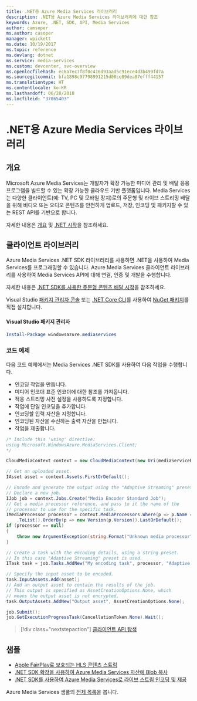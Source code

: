 ```yaml
---
title: .NET용 Azure Media Services 라이브러리
description: .NET용 Azure Media Services 라이브러리에 대한 참조
keywords: Azure, .NET, SDK, API, Media Services
author: camsoper
ms.author: casoper
manager: wpickett
ms.date: 10/19/2017
ms.topic: reference
ms.devlang: dotnet
ms.service: media-services
ms.custom: devcenter, svc-overview
ms.openlocfilehash: ec6a7ec7f8f0c416d93aad5c91ece4d3b499fd7a
ms.sourcegitcommit: bfa1898c97798991215d08ce89dea87efff44157
ms.translationtype: HT
ms.contentlocale: ko-KR
ms.lasthandoff: 06/28/2018
ms.locfileid: "37065403"
---
```

# <a name="azure-media-services-libraries-for-net"></a>.NET용 Azure Media Services 라이브러리

## <a name="overview"></a>개요

Microsoft Azure Media Services는 개발자가 확장 가능한 미디어 관리 및 배달 응용 프로그램을 빌드할 수 있는 확장 가능한 클라우드 기반 플랫폼입니다. Media Services는 다양한 클라이언트(예: TV, PC 및 모바일 장치)로의 주문형 및 라이브 스트리밍 배달을 위해 비디오 또는 오디오 콘텐츠를 안전하게 업로드, 저장, 인코딩 및 패키지할 수 있는 REST API를 기반으로 합니다. 

자세한 내용은 [개요](/azure/media-services/media-services-overview) 및 [.NET 시작](/azure/media-services/media-services-dotnet-how-to-use)을 참조하세요. 

## <a name="client-library"></a>클라이언트 라이브러리

Azure Media Services .NET SDK 라이브러리를 사용하면 .NET을 사용하여 Media Services를 프로그래밍할 수 있습니다. Azure Media Services 클라이언트 라이브러리를 사용하여 Media Services API에 대해 연결, 인증 및 개발을 수행합니다.  

자세한 내용은 [.NET SDK를 사용한 주문형 콘텐츠 배달 시작](/azure/media-services/media-services-dotnet-get-started)을 참조하세요.

Visual Studio [패키지 관리자 콘솔][PackageManager] 또는 [.NET Core CLI][DotNetCLI]를 사용하여 [NuGet 패키지](https://www.nuget.org/packages/windowsazure.mediaservices)를 직접 설치합니다.

#### <a name="visual-studio-package-manager"></a>Visual Studio 패키지 관리자

```powershell
Install-Package windowsazure.mediaservices
```

### <a name="code-example"></a>코드 예제

다음 코드 예제에서는 Media Services .NET SDK를 사용하여 다음 작업을 수행합니다.

- 인코딩 작업을 만듭니다.
- 미디어 인코더 표준 인코더에 대한 참조를 가져옵니다.
- 적응 스트리밍 사전 설정을 사용하도록 지정합니다.
- 작업에 단일 인코딩을 추가합니다.
- 인코딩할 입력 자산을 지정합니다.
- 인코딩된 자산을 수신하는 출력 자산을 만듭니다.
- 작업을 제출합니다.


```csharp
/* Include this 'using' directive:
using Microsoft.WindowsAzure.MediaServices.Client;
*/

CloudMediaContext context = new CloudMediaContext(new Uri(mediaServiceRESTAPIEndpoint), tokenProvider);

// Get an uploaded asset.
IAsset asset = context.Assets.FirstOrDefault();

// Encode and generate the output using the "Adaptive Streaming" preset.
// Declare a new job.
IJob job = context.Jobs.Create("Media Encoder Standard Job");
// Get a media processor reference, and pass to it the name of the 
// processor to use for the specific task.
IMediaProcessor processor = context.MediaProcessors.Where(p => p.Name == mediaProcessorName)
    .ToList().OrderBy(p => new Version(p.Version)).LastOrDefault();
if (processor == null) 
{
    throw new ArgumentException(string.Format("Unknown media processor", mediaProcessorName));
}

// Create a task with the encoding details, using a string preset.
// In this case "Adaptive Streaming" preset is used.
ITask task = job.Tasks.AddNew("My encoding task", processor, "Adaptive Streaming", TaskOptions.None);

// Specify the input asset to be encoded.
task.InputAssets.Add(asset);
// Add an output asset to contain the results of the job. 
// This output is specified as AssetCreationOptions.None, which 
// means the output asset is not encrypted. 
task.OutputAssets.AddNew("Output asset", AssetCreationOptions.None);

job.Submit();
job.GetExecutionProgressTask(CancellationToken.None).Wait();
```

> [!div class="nextstepaction"]
> [클라이언트 API 탐색](/dotnet/api/overview/azure/mediaservices/client)

## <a name="samples"></a>샘플

- [Apple FairPlay로 보호되는 HLS 콘텐츠 스트림](https://azure.microsoft.com/resources/samples/media-services-dotnet-dynamic-encryption-with-fairplay/)
- [.NET SDK 확장을 사용하여 Azure Media Services 자산에 Blob 복사](https://azure.microsoft.com/resources/samples/media-services-dotnet-copy-blob-into-asset/)
- [.NET SDK를 사용하여 Azure Media Services로 라이브 스트림 인코딩 및 제공](https://azure.microsoft.com/resources/samples/media-services-dotnet-encode-live-stream-with-ams-clear/)

Azure Media Services 샘플의 [전체 목록](https://azure.microsoft.com/resources/samples/?platform=dotnet&service=media-services)을 봅니다.


[PackageManager]: https://docs.microsoft.com/nuget/tools/package-manager-console
[DotNetCLI]: https://docs.microsoft.com/dotnet/core/tools/dotnet-add-package
